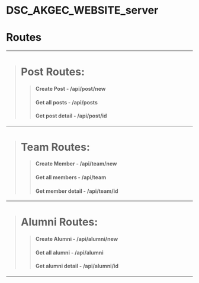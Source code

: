 # DSC_AKGEC_WEBSITE_server

# Routes
----
> # Post Routes:
  >> #### Create Post - /api/post/new
  >> #### Get all posts - /api/posts
  >> #### Get post detail - /api/post/id
---
> # Team Routes:
  >> #### Create Member - /api/team/new
  >> #### Get all members - /api/team
  >> #### Get member detail - /api/team/id
---  
> # Alumni Routes:
  >> #### Create Alumni - /api/alumni/new
  >> #### Get all alumni - /api/alumni
  >> #### Get alumni detail - /api/alumni/id
---
